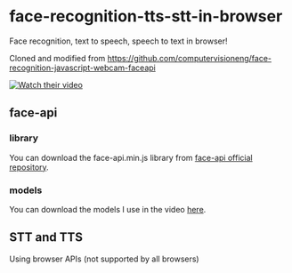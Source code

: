 # face-recognition-tts-stt-in-browser

Face recognition, text to speech, speech to text in browser!

Cloned and modified from https://github.com/computervisioneng/face-recognition-javascript-webcam-faceapi

[![Watch their video](https://img.youtube.com/vi/yBgXx0FLYKc/0.jpg)](https://www.youtube.com/watch?v=yBgXx0FLYKc)

## face-api

### library

You can download the face-api.min.js library from [face-api official repository](https://github.com/justadudewhohacks/face-api.js/blob/master/dist/face-api.min.js).

### models

You can download the models I use in the video [here](https://github.com/justadudewhohacks/face-api.js/tree/master/weights).

## STT and TTS
Using browser APIs (not supported by all browsers)
